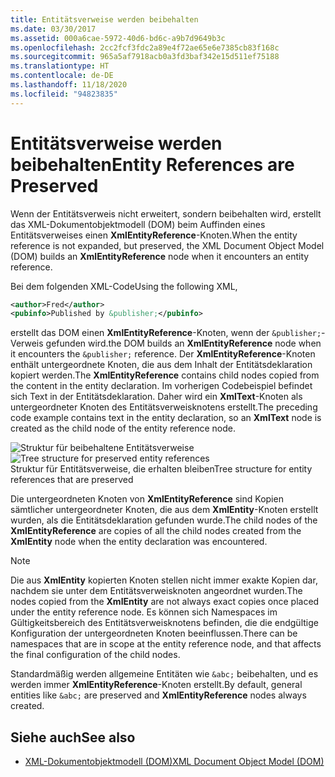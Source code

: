 ```yaml
---
title: Entitätsverweise werden beibehalten
ms.date: 03/30/2017
ms.assetid: 000a6cae-5972-40d6-bd6c-a9b7d9649b3c
ms.openlocfilehash: 2cc2fcf3fdc2a89e4f72ae65e6e7385cb83f168c
ms.sourcegitcommit: 965a5af7918acb0a3fd3baf342e15d511ef75188
ms.translationtype: HT
ms.contentlocale: de-DE
ms.lasthandoff: 11/18/2020
ms.locfileid: "94823835"
---
```

# <a name="entity-references-are-preserved"></a><span data-ttu-id="f5bfe-102">Entitätsverweise werden beibehalten</span><span class="sxs-lookup"><span data-stu-id="f5bfe-102">Entity References are Preserved</span></span>
<span data-ttu-id="f5bfe-103">Wenn der Entitätsverweis nicht erweitert, sondern beibehalten wird, erstellt das XML-Dokumentobjektmodell (DOM) beim Auffinden eines Entitätsverweises einen **XmlEntityReference**-Knoten.</span><span class="sxs-lookup"><span data-stu-id="f5bfe-103">When the entity reference is not expanded, but preserved, the XML Document Object Model (DOM) builds an **XmlEntityReference** node when it encounters an entity reference.</span></span>  
  
 <span data-ttu-id="f5bfe-104">Bei dem folgenden XML-Code</span><span class="sxs-lookup"><span data-stu-id="f5bfe-104">Using the following XML,</span></span>  
  
```xml  
<author>Fred</author>  
<pubinfo>Published by &publisher;</pubinfo>  
```  
  
 <span data-ttu-id="f5bfe-105">erstellt das DOM einen **XmlEntityReference**-Knoten, wenn der `&publisher;`-Verweis gefunden wird.</span><span class="sxs-lookup"><span data-stu-id="f5bfe-105">the DOM builds an **XmlEntityReference** node when it encounters the `&publisher;` reference.</span></span> <span data-ttu-id="f5bfe-106">Der **XmlEntityReference**-Knoten enthält untergeordnete Knoten, die aus dem Inhalt der Entitätsdeklaration kopiert werden.</span><span class="sxs-lookup"><span data-stu-id="f5bfe-106">The **XmlEntityReference** contains child nodes copied from the content in the entity declaration.</span></span> <span data-ttu-id="f5bfe-107">Im vorherigen Codebeispiel befindet sich Text in der Entitätsdeklaration. Daher wird ein **XmlText**-Knoten als untergeordneter Knoten des Entitätsverweisknotens erstellt.</span><span class="sxs-lookup"><span data-stu-id="f5bfe-107">The preceding code example contains text in the entity declaration, so an **XmlText** node is created as the child node of the entity reference node.</span></span>  
  
 <span data-ttu-id="f5bfe-108">![Struktur für beibehaltene Entitätsverweise](media/xmlentityref-notexpanded-nodes.gif "xmlentityref_notexpanded_nodes")</span><span class="sxs-lookup"><span data-stu-id="f5bfe-108">![Tree structure for preserved entity references](media/xmlentityref-notexpanded-nodes.gif "xmlentityref_notexpanded_nodes")</span></span>  
<span data-ttu-id="f5bfe-109">Struktur für Entitätsverweise, die erhalten bleiben</span><span class="sxs-lookup"><span data-stu-id="f5bfe-109">Tree structure for entity references that are preserved</span></span>  
  
 <span data-ttu-id="f5bfe-110">Die untergeordneten Knoten von **XmlEntityReference** sind Kopien sämtlicher untergeordneter Knoten, die aus dem **XmlEntity**-Knoten erstellt wurden, als die Entitätsdeklaration gefunden wurde.</span><span class="sxs-lookup"><span data-stu-id="f5bfe-110">The child nodes of the **XmlEntityReference** are copies of all the child nodes created from the **XmlEntity** node when the entity declaration was encountered.</span></span>  
  
> [!NOTE]
> <span data-ttu-id="f5bfe-111">Die aus **XmlEntity** kopierten Knoten stellen nicht immer exakte Kopien dar, nachdem sie unter dem Entitätsverweisknoten angeordnet wurden.</span><span class="sxs-lookup"><span data-stu-id="f5bfe-111">The nodes copied from the **XmlEntity** are not always exact copies once placed under the entity reference node.</span></span> <span data-ttu-id="f5bfe-112">Es können sich Namespaces im Gültigkeitsbereich des Entitätsverweisknotens befinden, die die endgültige Konfiguration der untergeordneten Knoten beeinflussen.</span><span class="sxs-lookup"><span data-stu-id="f5bfe-112">There can be namespaces that are in scope at the entity reference node, and that affects the final configuration of the child nodes.</span></span>  
  
 <span data-ttu-id="f5bfe-113">Standardmäßig werden allgemeine Entitäten wie `&abc;` beibehalten, und es werden immer **XmlEntityReference**-Knoten erstellt.</span><span class="sxs-lookup"><span data-stu-id="f5bfe-113">By default, general entities like `&abc;` are preserved and **XmlEntityReference** nodes always created.</span></span>  
  
## <a name="see-also"></a><span data-ttu-id="f5bfe-114">Siehe auch</span><span class="sxs-lookup"><span data-stu-id="f5bfe-114">See also</span></span>

- [<span data-ttu-id="f5bfe-115">XML-Dokumentobjektmodell (DOM)</span><span class="sxs-lookup"><span data-stu-id="f5bfe-115">XML Document Object Model (DOM)</span></span>](xml-document-object-model-dom.md)
